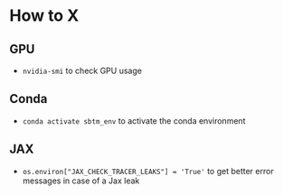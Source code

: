 # How to X

## GPU

- `nvidia-smi` to check GPU usage

## Conda

- `conda activate sbtm_env` to activate the conda environment

## JAX

- `os.environ["JAX_CHECK_TRACER_LEAKS"] = 'True'` to get better error messages in case of a Jax leak
